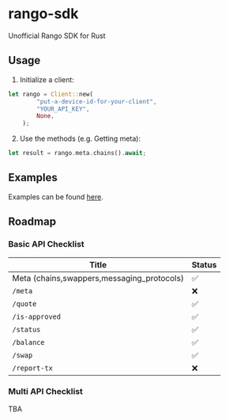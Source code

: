# rango-sdk
Unofficial Rango SDK for Rust

## Usage 

1. Initialize a client:
```rust
let rango = Client::new(
        "put-a-device-id-for-your-client",
        "YOUR_API_KEY",
        None,
    );
```

2. Use the methods (e.g. Getting meta):
```rust
let result = rango.meta.chains().await;
```

## Examples

Examples can be found [here][examples].

[examples]: https://github.com/yeager-eren/rango-sdk-rs/tree/main/examples


## Roadmap

### Basic API Checklist


|Title| Status |
|--|--|
| Meta (chains,swappers,messaging_protocols) | ✅ |
| `/meta` | ❌ |
| `/quote` | ✅ |
| `/is-approved` | ✅ |
| `/status` | ✅ |
| `/balance` | ✅ |
| `/swap` | ✅ |
| `/report-tx` | ❌ |


### Multi API Checklist

TBA